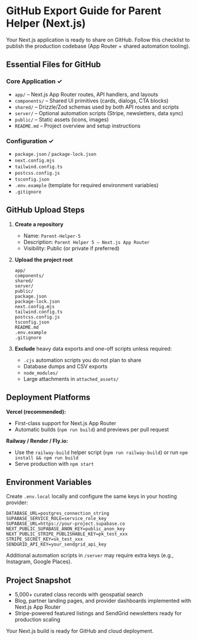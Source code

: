 # GitHub Export Guide for Parent Helper (Next.js)

Your Next.js application is ready to share on GitHub. Follow this checklist to publish the production codebase (App Router + shared automation tooling).

## Essential Files for GitHub

### Core Application ✓
- `app/` – Next.js App Router routes, API handlers, and layouts
- `components/` – Shared UI primitives (cards, dialogs, CTA blocks)
- `shared/` – Drizzle/Zod schemas used by both API routes and scripts
- `server/` – Optional automation scripts (Stripe, newsletters, data sync)
- `public/` – Static assets (icons, images)
- `README.md` – Project overview and setup instructions

### Configuration ✓
- `package.json` / `package-lock.json`
- `next.config.mjs`
- `tailwind.config.ts`
- `postcss.config.js`
- `tsconfig.json`
- `.env.example` (template for required environment variables)
- `.gitignore`

## GitHub Upload Steps

1. **Create a repository**
   - Name: `Parent-Helper-5`
   - Description: `Parent Helper 5 – Next.js App Router`
   - Visibility: Public (or private if preferred)

2. **Upload the project root**
   ```
   app/
   components/
   shared/
   server/
   public/
   package.json
   package-lock.json
   next.config.mjs
   tailwind.config.ts
   postcss.config.js
   tsconfig.json
   README.md
   .env.example
   .gitignore
   ```

3. **Exclude** heavy data exports and one-off scripts unless required:
   - `.cjs` automation scripts you do not plan to share
   - Database dumps and CSV exports
   - `node_modules/`
   - Large attachments in `attached_assets/`

## Deployment Platforms

**Vercel (recommended):**
- First-class support for Next.js App Router
- Automatic builds (`npm run build`) and previews per pull request

**Railway / Render / Fly.io:**
- Use the `railway-build` helper script (`npm run railway-build`) or run `npm install && npm run build`
- Serve production with `npm start`

## Environment Variables

Create `.env.local` locally and configure the same keys in your hosting provider:

```
DATABASE_URL=postgres_connection_string
SUPABASE_SERVICE_ROLE=service_role_key
SUPABASE_URL=https://your-project.supabase.co
NEXT_PUBLIC_SUPABASE_ANON_KEY=public_anon_key
NEXT_PUBLIC_STRIPE_PUBLISHABLE_KEY=pk_test_xxx
STRIPE_SECRET_KEY=sk_test_xxx
SENDGRID_API_KEY=your_sendgrid_api_key
```

Additional automation scripts in `/server` may require extra keys (e.g., Instagram, Google Places).

## Project Snapshot

- 5,000+ curated class records with geospatial search
- Blog, partner landing pages, and provider dashboards implemented with Next.js App Router
- Stripe-powered featured listings and SendGrid newsletters ready for production scaling

Your Next.js build is ready for GitHub and cloud deployment.
